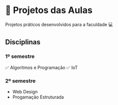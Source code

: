 # :pencil: Projetos das Aulas
Projetos práticos desenvolvidos para a faculdade :computer:

## Disciplinas
### 1º semestre
:white_check_mark: Algoritmos e Programação
:white_check_mark: IoT

### 2º semestre
- Web Design
- Progamação Estruturada
